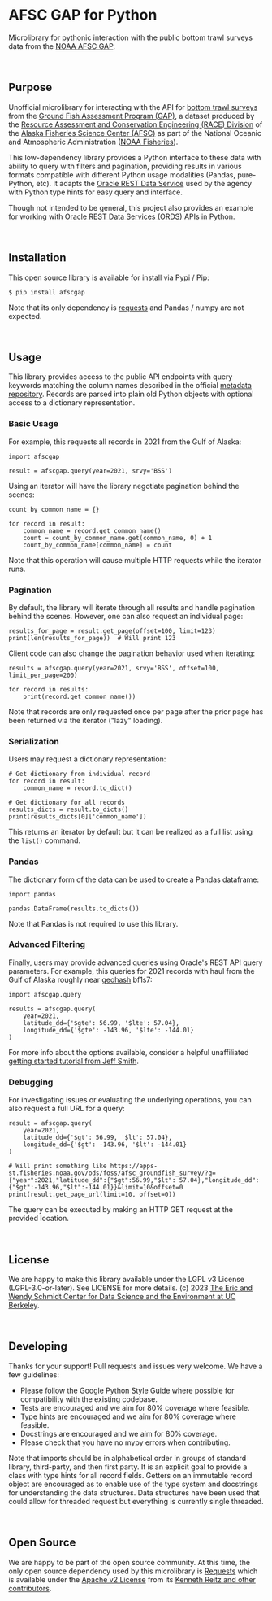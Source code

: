 # AFSC GAP for Python
Microlibrary for pythonic interaction with the public bottom trawl surveys data from the [NOAA AFSC GAP](https://www.fisheries.noaa.gov/contact/groundfish-assessment-program).

<br>

## Purpose
Unofficial microlibrary for interacting with the API for [bottom trawl surveys](https://www.fisheries.noaa.gov/alaska/commercial-fishing/alaska-groundfish-bottom-trawl-survey-data) from the [Ground Fish Assessment Program (GAP)](https://www.fisheries.noaa.gov/contact/groundfish-assessment-program), a dataset produced by the [Resource Assessment and Conservation Engineering (RACE) Division](https://www.fisheries.noaa.gov/about/resource-assessment-and-conservation-engineering-division) of the [Alaska Fisheries Science Center (AFSC)](https://www.fisheries.noaa.gov/about/alaska-fisheries-science-center) as part of the National Oceanic and Atmospheric Administration ([NOAA Fisheries](https://www.fisheries.noaa.gov/)).

This low-dependency library provides a Python interface to these data with ability to query with filters and pagination, providing results in various formats compatible with different Python usage modalities (Pandas, pure-Python, etc). It adapts the [Oracle REST Data Service](https://www.oracle.com/database/technologies/appdev/rest.html) used by the agency with Python type hints for easy query and interface.

Though not intended to be general, this project also provides an example for working with [Oracle REST Data Services (ORDS)](https://www.oracle.com/database/technologies/appdev/rest.html) APIs in Python.

<br>

## Installation
This open source library is available for install via Pypi / Pip:

```
$ pip install afscgap
```

Note that its only dependency is [requests](https://docs.python-requests.org/en/latest/index.html) and Pandas / numpy are not expected.

<br>

## Usage
This library provides access to the public API endpoints with query keywords matching the column names described in the official [metadata repository](https://github.com/afsc-gap-products/metadata). Records are parsed into plain old Python objects with optional access to a dictionary representation.

### Basic Usage
For example, this requests all records in 2021 from the Gulf of Alaska:

```
import afscgap

result = afscgap.query(year=2021, srvy='BSS')
```

Using an iterator will have the library negotiate pagination behind the scenes:

```
count_by_common_name = {}

for record in result:
    common_name = record.get_common_name()
    count = count_by_common_name.get(common_name, 0) + 1
    count_by_common_name[common_name] = count
```

Note that this operation will cause multiple HTTP requests while the iterator runs.

### Pagination
By default, the library will iterate through all results and handle pagination behind the scenes. However, one can also request an individual page:

```
results_for_page = result.get_page(offset=100, limit=123)
print(len(results_for_page))  # Will print 123
```

Client code can also change the pagination behavior used when iterating:

```
results = afscgap.query(year=2021, srvy='BSS', offset=100, limit_per_page=200)

for record in results:
    print(record.get_common_name())
```

Note that records are only requested once per page after the prior page has been returned via the iterator ("lazy" loading).

### Serialization
Users may request a dictionary representation:

```
# Get dictionary from individual record
for record in result:
    common_name = record.to_dict()

# Get dictionary for all records
results_dicts = result.to_dicts()
print(results_dicts[0]['common_name'])
```

This returns an iterator by default but it can be realized as a full list using the `list()` command.

### Pandas
The dictionary form of the data can be used to create a Pandas dataframe:

```
import pandas

pandas.DataFrame(results.to_dicts())
```

Note that Pandas is not required to use this library.

### Advanced Filtering
Finally, users may provide advanced queries using Oracle's REST API query parameters. For example, this queries for 2021 records with haul from the Gulf of Alaska roughly near [geohash](https://en.wikipedia.org/wiki/Geohash) bf1s7:

```
import afscgap.query

results = afscgap.query(
    year=2021,
    latitude_dd={'$gte': 56.99, '$lte': 57.04},
    longitude_dd={'$gte': -143.96, '$lte': -144.01}
)
```

For more info about the options available, consider a helpful unaffiliated [getting started tutorial from Jeff Smith](https://www.thatjeffsmith.com/archive/2019/09/some-query-filtering-examples-in-ords/).

### Debugging
For investigating issues or evaluating the underlying operations, you can also request a full URL for a query:

```
result = afscgap.query(
    year=2021,
    latitude_dd={'$gt': 56.99, '$lt': 57.04},
    longitude_dd={'$gt': -143.96, '$lt': -144.01}
)

# Will print something like https://apps-st.fisheries.noaa.gov/ods/foss/afsc_groundfish_survey/?q={"year":2021,"latitude_dd":{"$gt":56.99,"$lt": 57.04},"longitude_dd":{"$gt":-143.96,"$lt":-144.01}}&limit=10&offset=0
print(result.get_page_url(limit=10, offset=0))
```

The query can be executed by making an HTTP GET request at the provided location.

<br>

## License
We are happy to make this library available under the LGPL v3 License (LGPL-3.0-or-later). See LICENSE for more details. (c) 2023 [The Eric and Wendy Schmidt Center for Data Science and the Environment
at UC Berkeley](https://dse.berkeley.edu).

<br>

## Developing
Thanks for your support! Pull requests and issues very welcome. We have a few guidelines:

 - Please follow the Google Python Style Guide where possible for compatibility with the existing codebase.
 - Tests are encouraged and we aim for 80% coverage where feasible.
 - Type hints are encouraged and we aim for 80% coverage where feasible.
 - Docstrings are encouraged and we aim for 80% coverage.
 - Please check that you have no mypy errors when contributing.

Note that imports should be in alphabetical order in groups of standard library, third-party, and then first party. It is an explicit goal to provide a class with type hints for all record fields. Getters on an immutable record object are encouraged as to enable use of the type system and docstrings for understanding the data structures. Data structures have been used that could allow for threaded request but everything is currently single threaded.

<br>

## Open Source
We are happy to be part of the open source community. At this time, the only open source dependency used by this microlibrary is [Requests](https://docs.python-requests.org/en/latest/index.html) which is available under the [Apache v2 License](https://github.com/psf/requests/blob/main/LICENSE) from its [Kenneth Reitz and other contributors](https://github.com/psf/requests/graphs/contributors).

